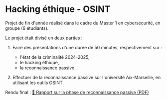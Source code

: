 # Hacking éthique - OSINT

Projet de fin d'année réalisé dans le cadre du Master 1 en cybersécurité, en groupe (6 étudiants).

Le projet était divisé en deux parties :

1) Faire des présentations d'une durée de 50 minutes, respectivement sur :  
   - l'état de la criminalité 2024-2025,  
   - le hacking éthique,  
   - la reconnaissance passive.

3) Effectuer de la reconnaissance passive sur l'université Aix-Marseille, en utilisant les outils OSINT.

Rendu final : [📄 Rapport sur la phase de reconnaissance passive (PDF)](rapport_reconnaissance_passive_université_Aix-Marseille.pdf)

